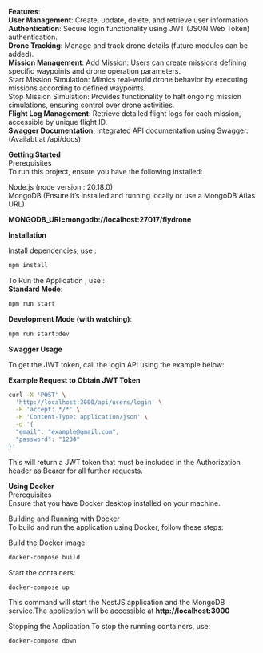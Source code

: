 **Features**:  
**User Management**: Create, update, delete, and retrieve user information.   
**Authentication**: Secure login functionality using JWT (JSON Web Token) authentication.  
**Drone Tracking**: Manage and track drone details (future modules can be added).  
**Mission Management**: Add Mission: Users can create missions defining specific waypoints and drone operation parameters.  
Start Mission Simulation: Mimics real-world drone behavior by executing missions according to defined waypoints.  
Stop Mission Simulation: Provides functionality to halt ongoing mission simulations, ensuring control over drone activities.  
**Flight Log Management**: Retrieve detailed flight logs for each mission, accessible by unique flight ID.  
**Swagger Documentation**: Integrated API documentation using Swagger.(Availabt at /api/docs)  


**Getting Started**  
Prerequisites  
To run this project, ensure you have the following installed:  

Node.js (node version : 20.18.0)  
MongoDB (Ensure it’s installed and running locally or use a MongoDB Atlas URL)  

**MONGODB_URI=mongodb://localhost:27017/flydrone**

**Installation**  

Install dependencies, use :   

```bash
npm install 
```

To Run the Application , use :  
**Standard Mode**: 
```bash 
npm run start 
``` 
**Development Mode (with watching)**: 
```bash
npm run start:dev   
```



**Swagger Usage**  

To get the JWT token, call the login API using the example below:  

**Example Request to Obtain JWT Token**  

```bash
curl -X 'POST' \
  'http://localhost:3000/api/users/login' \
  -H 'accept: */*' \
  -H 'Content-Type: application/json' \
  -d '{
  "email": "example@gmail.com",
  "password": "1234"
}'
```

This will return a JWT token that must be included in the Authorization header as Bearer <token> for all further requests.



**Using Docker**  
Prerequisites  
Ensure that you have Docker desktop installed on your machine.  

Building and Running with Docker  
To build and run the application using Docker, follow these steps:  

Build the Docker image: 
```bash
docker-compose build
```

Start the containers:
```bash
docker-compose up
```

This command will start the NestJS application and the MongoDB service.The application will be accessible at **http://localhost:3000**



Stopping the Application
To stop the running containers, use:
```bash
docker-compose down
```
